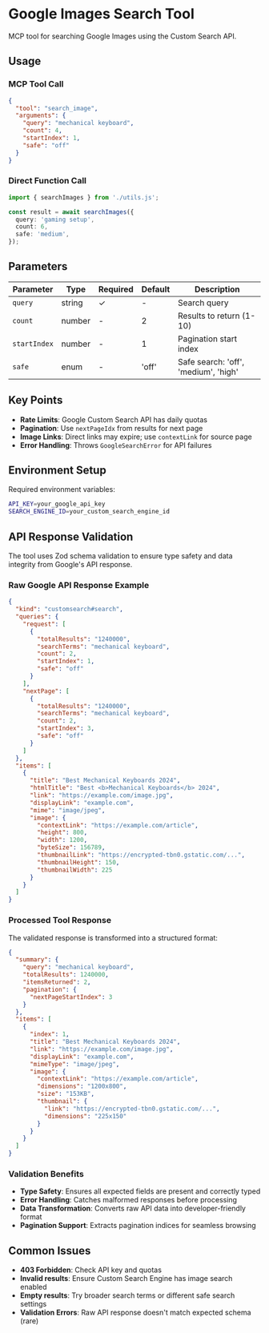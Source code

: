 # Google Images Search Tool

MCP tool for searching Google Images using the Custom Search API.

## Usage

### MCP Tool Call

```json
{
  "tool": "search_image",
  "arguments": {
    "query": "mechanical keyboard",
    "count": 4,
    "startIndex": 1,
    "safe": "off"
  }
}
```

### Direct Function Call

```typescript
import { searchImages } from './utils.js';

const result = await searchImages({
  query: 'gaming setup',
  count: 6,
  safe: 'medium',
});
```

## Parameters

| Parameter    | Type   | Required | Default | Description                          |
| ------------ | ------ | -------- | ------- | ------------------------------------ |
| `query`      | string | ✓        | -       | Search query                         |
| `count`      | number | -        | 2       | Results to return (1-10)             |
| `startIndex` | number | -        | 1       | Pagination start index               |
| `safe`       | enum   | -        | 'off'   | Safe search: 'off', 'medium', 'high' |

## Key Points

- **Rate Limits**: Google Custom Search API has daily quotas
- **Pagination**: Use `nextPageIdx` from results for next page
- **Image Links**: Direct links may expire; use `contextLink` for source page
- **Error Handling**: Throws `GoogleSearchError` for API failures

## Environment Setup

Required environment variables:

```bash
API_KEY=your_google_api_key
SEARCH_ENGINE_ID=your_custom_search_engine_id
```

## API Response Validation

The tool uses Zod schema validation to ensure type safety and data integrity from Google's API response.

### Raw Google API Response Example

```json
{
  "kind": "customsearch#search",
  "queries": {
    "request": [
      {
        "totalResults": "1240000",
        "searchTerms": "mechanical keyboard",
        "count": 2,
        "startIndex": 1,
        "safe": "off"
      }
    ],
    "nextPage": [
      {
        "totalResults": "1240000",
        "searchTerms": "mechanical keyboard",
        "count": 2,
        "startIndex": 3,
        "safe": "off"
      }
    ]
  },
  "items": [
    {
      "title": "Best Mechanical Keyboards 2024",
      "htmlTitle": "Best <b>Mechanical Keyboards</b> 2024",
      "link": "https://example.com/image.jpg",
      "displayLink": "example.com",
      "mime": "image/jpeg",
      "image": {
        "contextLink": "https://example.com/article",
        "height": 800,
        "width": 1200,
        "byteSize": 156789,
        "thumbnailLink": "https://encrypted-tbn0.gstatic.com/...",
        "thumbnailHeight": 150,
        "thumbnailWidth": 225
      }
    }
  ]
}
```

### Processed Tool Response

The validated response is transformed into a structured format:

```json
{
  "summary": {
    "query": "mechanical keyboard",
    "totalResults": 1240000,
    "itemsReturned": 2,
    "pagination": {
      "nextPageStartIndex": 3
    }
  },
  "items": [
    {
      "index": 1,
      "title": "Best Mechanical Keyboards 2024",
      "link": "https://example.com/image.jpg",
      "displayLink": "example.com",
      "mimeType": "image/jpeg",
      "image": {
        "contextLink": "https://example.com/article",
        "dimensions": "1200x800",
        "size": "153KB",
        "thumbnail": {
          "link": "https://encrypted-tbn0.gstatic.com/...",
          "dimensions": "225x150"
        }
      }
    }
  ]
}
```

### Validation Benefits

- **Type Safety**: Ensures all expected fields are present and correctly typed
- **Error Handling**: Catches malformed responses before processing
- **Data Transformation**: Converts raw API data into developer-friendly format
- **Pagination Support**: Extracts pagination indices for seamless browsing

## Common Issues

- **403 Forbidden**: Check API key and quotas
- **Invalid results**: Ensure Custom Search Engine has image search enabled
- **Empty results**: Try broader search terms or different safe search settings
- **Validation Errors**: Raw API response doesn't match expected schema (rare)
